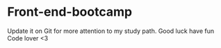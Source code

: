# Front-end-bootcamp
Update it on Git for more attention to my study path. Good luck have fun
Code lover <3
